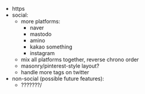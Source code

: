 * https
* social:
  * more platforms:
    * naver
    * mastodo
    * amino
    * kakao something
    * instagram
  * mix all platforms together, reverse chrono order
  * masonry/pinterest-style layout?
  * handle more tags on twitter
* non-social (possible future features):
  * ???????/
